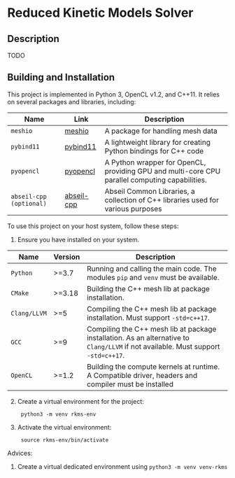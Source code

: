 # Reduced Kinetic Models Solver

## Description
TODO

## Building and Installation

This project is implemented in Python 3, OpenCL v1.2, and C++11. It relies on several packages and libraries, including:

| Name                    | Link                                                            | Description                                                                                    |
| ----------------------- | --------------------------------------------------------------- | ---------------------------------------------------------------------------------------------- |
| `meshio`                | [meshio](https://github.com/nschloe/meshio "meshio")            | A package for handling mesh data                                                               |
| `pybind11`              | [pybind11](https://github.com/pybind/pybind11 "pybind11")       | A lightweight library for creating Python bindings for C++ code                                |
| `pyopencl `             | [pyopencl](https://github.com/inducer/pyopencl "PyOpenCL")      | A Python wrapper for OpenCL, providing GPU and multi-core CPU parallel computing capabilities. |
| `abseil-cpp (optional)` | [abseil-cpp](https://github.com/abseil/abseil-cpp "abseil-cpp") | Abseil Common Libraries, a collection of C++ libraries used for various purposes               |

To use this project on your host system, follow these steps:

1. Ensure you have installed on your system.

| Name         | Version | Description                                                                                                                        |
| ------------ | ------- | ---------------------------------------------------------------------------------------------------------------------------------- |
| `Python`     | >=3.7   | Running and calling the main code. The modules `pip` and `venv` must be available.                                                   |
| `CMake `     | >=3.18  | Building the C++ mesh lib at package installation.                                                                                 |
| `Clang/LLVM` | >=5     | Compiling the C++ mesh lib at package installation. Must support `-std=c++17`.                                                     |
| `GCC`        | >=9     | Compiling the C++ mesh lib at package installation. As an alternative to `Clang/LLVM` if not available. Must support `-std=c++17`. |
| `OpenCL`     | >=1.2   | Building the compute kernels at runtime. A Compatible driver, headers and compiler must be installed                               |

<!-- 1. Clone the project repository from GitHub:
 
        git clone https://github.com/p-gerhard/rkms.git -->
       
2. Create a virtual environment for the project:
   
        python3 -m venv rkms-env
        
3. Activate the virtual environment:

        source rkms-env/bin/activate
  
Advices:
  1. Create a virtual dedicated environment using `python3 -m venv venv-rkms`

